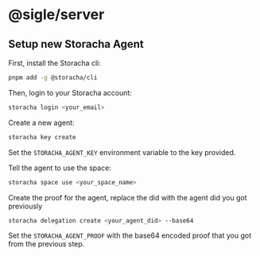 # @sigle/server

## Setup new Storacha Agent

First, install the Storacha cli:

```bash
pnpm add -g @storacha/cli
```

Then, login to your Storacha account:

```bash
storacha login <your_email>
```

Create a new agent:

```bash
storacha key create
```

Set the `STORACHA_AGENT_KEY` environment variable to the key provided.

Tell the agent to use the space:

```bash
storacha space use <your_space_name>
```

Create the proof for the agent, replace the did with the agent did you got previously

```bash
storacha delegation create <your_agent_did> --base64
```

Set the `STORACHA_AGENT_PROOF` with the base64 encoded proof that you got from the previous step.
